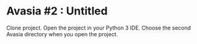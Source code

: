# Avasia #2 : Untitled


Clone project.
Open the project in your Python 3 IDE.
Choose the second Avasia directory when you open the project.

